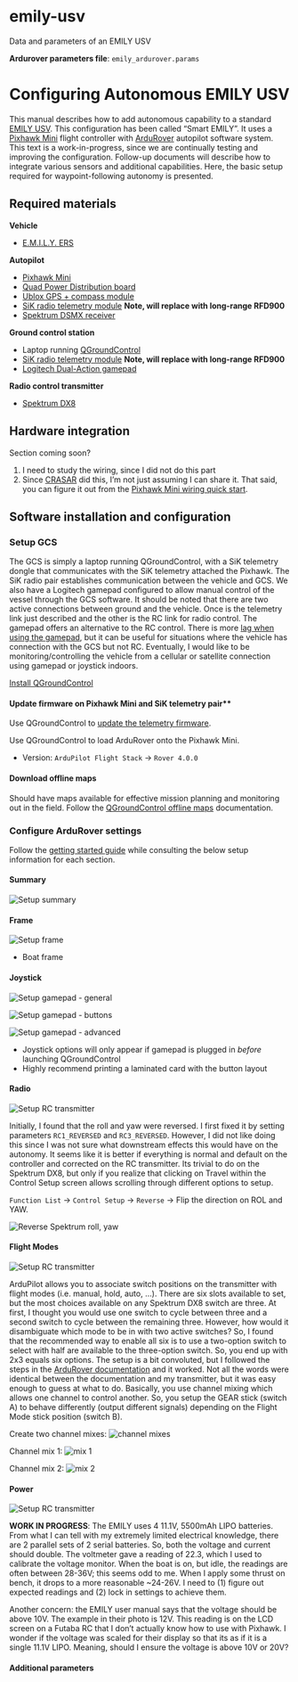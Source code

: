 # emily-usv
Data and parameters of an EMILY USV


**Ardurover parameters file**: `emily_ardurover.params`

# Configuring Autonomous EMILY USV

This manual describes how to add autonomous capability to a standard [EMILY USV](https://www.emilyrobot.com/). This configuration has been called “Smart EMILY”. It uses a [Pixhawk Mini](https://docs.px4.io/v1.9.0/en/flight_controller/pixhawk_mini.html) flight controller with [ArduRover](https://ardupilot.org/rover/) autopilot software system. This text is a work-in-progress, since we are continually testing and improving the configuration. Follow-up documents will describe how to integrate various sensors and additional capabilities. Here, the basic setup required for waypoint-following autonomy is presented.

## Required materials

**Vehicle**

- [E.M.I.L.Y. ERS](https://www.emilyrobot.com/)

**Autopilot**

- [Pixhawk Mini](https://docs.px4.io/v1.9.0/en/flight_controller/pixhawk_mini.html)
- [Quad Power Distribution board](https://docs.px4.io/v1.9.0/en/flight_controller/pixhawk_mini.html)
- [Ublox GPS + compass module](https://ardupilot.org/copter/docs/common-installing-3dr-ublox-gps-compass-module.html)
- [SiK radio telemetry module](https://ardupilot.org/copter/docs/common-sik-telemetry-radio.html) **Note, will replace with long-range RFD900**
- [Spektrum DSMX receiver](https://www.horizonhobby.com/product/dsmx-remote-receiver/SPM9645.html)

**Ground control station**

- Laptop running [QGroundControl](http://qgroundcontrol.com/)
- [SiK radio telemetry module](https://ardupilot.org/copter/docs/common-sik-telemetry-radio.html) **Note, will replace with long-range RFD900**
- [Logitech Dual-Action gamepad](https://www.amazon.com/Logitech-Dual-Action-Game-Pad/dp/B0000ALFCI)

**Radio control transmitter**

- [Spektrum DX8](https://www.spektrumrc.com/Products/Default.aspx?ProdID=SPMR8000)

## Hardware integration

Section coming soon? 

1. I need to study the wiring, since I did not do this part
2. Since [CRASAR](http://crasar.org/) did this, I’m not just assuming I can share it. That said, you can figure it out from the [Pixhawk Mini wiring quick start](https://madennis.gitbooks.io/px4user/content/en/assembly/quick_start_pixhawk_mini.html).

## Software installation and configuration

### Setup GCS

The GCS is simply a laptop running QGroundControl, with a SiK telemetry dongle that communicates with the SiK telemetry attached the Pixhawk. The SiK radio pair establishes communication between the vehicle and GCS. We also have a Logitech gamepad configured to allow manual control of the vessel through the GCS software. It should be noted that there are two active connections between ground and the vehicle. Once is the telemetry link just described and the other is the RC link for radio control. The gamepad offers an alternative to the RC control. There is more [lag when using the gamepad](https://ardupilot.org/rover/docs/common-joystick.html#reducing-lag-in-the-controls), but it can be useful for situations where the vehicle has connection with the GCS but not RC. Eventually, I would like to be monitoring/controlling the vehicle from a cellular or satellite connection using gamepad or joystick indoors. 

[Install QGroundControl](https://docs.qgroundcontrol.com/master/en/getting_started/download_and_install.html)

#### Update firmware on Pixhawk Mini and SiK telemetry pair**

Use QGroundControl to [update the telemetry firmware](https://docs.qgroundcontrol.com/master/en/SetupView/Firmware.html). 

Use QGroundControl to load ArduRover onto the Pixhawk Mini. 

- Version: `ArduPilot Flight Stack` -> `Rover 4.0.0`

#### Download offline maps

Should have maps available for effective mission planning and monitoring out in the field. Follow the [QGroundControl offline maps](https://docs.qgroundcontrol.com/master/en/SettingsView/OfflineMaps.html) documentation.

### Configure ArduRover settings

Follow the [getting started guide](https://ardupilot.org/rover/docs/apmrover-setup.html) while consulting the below setup information for each section.

#### Summary

![Setup summary](images/setup_summary.png)

#### Frame

![Setup frame](images/setup_frame.png)

- Boat frame

#### Joystick

![Setup gamepad - general](images/setup_joystick_general.png)

![Setup gamepad - buttons](images/setup_joystick_button.png)

![Setup gamepad - advanced](images/setup_joystick_advanced.png)

- Joystick options will only appear if gamepad is plugged in _before_ launching QGroundControl
- Highly recommend printing a laminated card with the button layout

#### Radio

![Setup RC transmitter](images/setup_rc.png)

Initially, I found that the roll and yaw were reversed. I first fixed it by setting parameters `RC1_REVERSED` and `RC3_REVERSED`. However, I did not like doing this since I was not sure what downstream effects this would have on the autonomy. It seems like it is better if everything is normal and default on the controller and corrected on the RC transmitter. Its trivial to do on the Spektrum DX8, but only if you realize that clicking on Travel within the Control Setup screen allows scrolling through different options to setup.

`Function List` → `Control Setup` → `Reverse` → Flip the direction on ROL and YAW.

![Reverse Spektrum roll, yaw](https://ekrell.github.io/images/20200628_4.jpg)

#### Flight Modes

![Setup RC transmitter](images/setup_fmodes.png)

ArduPilot allows you to associate switch positions on the transmitter with flight modes (i.e. manual, hold, auto, …). There are six slots available to set, but the most choices available on any Spektrum DX8 switch are three. At first, I thought you would use one switch to cycle between three and a second switch to cycle between the remaining three. However, how would it disambiguate which mode to be in with two active switches? So, I found that the recommended way to enable all six is to use a two-option switch to select with half are available to the three-option switch. So, you end up with 2x3 equals six options. The setup is a bit convoluted, but I followed the steps in the [ArduRover documentation](https://ardupilot.org/rover/docs/common-rc-transmitter-flight-mode-configuration.html#spektrum-dx8-alternate-method) and it worked. Not all the words were identical between the documentation and my transmitter, but it was easy enough to guess at what to do.
Basically, you use channel mixing which allows one channel to control another. So, you setup the GEAR stick (switch A) to behave differently (output different signals) depending on the Flight Mode stick position (switch B).

Create two channel mixes:
![channel mixes](https://ekrell.github.io/images/20200628_3.jpg)

Channel mix 1:
![mix 1](https://ekrell.github.io/images/20200628_2.jpg)

Channel mix 2:
![mix 2](https://ekrell.github.io/images/20200628_1.jpg)


#### Power

![Setup RC transmitter](images/setup_power.png)

**WORK IN PROGRESS**: The EMILY uses 4 11.1V, 5500mAh LIPO batteries. From what I can tell with my extremely limited electrical knowledge, there are 2 parallel sets of 2 serial batteries. So, both the voltage and current should double. The voltmeter gave a reading of 22.3, which I used to calibrate the voltage monitor. When the boat is on, but idle, the readings are often between 28-36V; this seems odd to me. When I apply some thrust on bench, it drops to a more reasonable ~24-26V. I need to (1) figure out expected readings and (2) lock in settings to achieve them. 

Another concern: the EMILY user manual says that the voltage should be above 10V. The example in their photo is 12V. This reading is on the LCD screen on a Futaba RC that I don’t actually know how to use with Pixhawk. I wonder if the voltage was scaled for their display so that its as if it is a single 11.1V LIPO. Meaning, should I ensure the voltage is above 10V or 20V? 

#### Additional parameters
